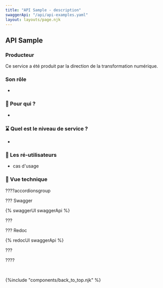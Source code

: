 ```yaml
---
title: "API Sample - description"
swaggerApi: "/api/api-examples.yaml"
layout: layouts/page.njk
---
```


## API Sample

### Producteur

Ce service a été produit par la direction de la transformation numérique.

### Son rôle

-

### &#128101; Pour qui ?

- 

### &#8987; Quel est le niveau de service ?

-

### &#127873; Les ré-utilisateurs

- cas d'usage

### &#128688; Vue technique

????accordionsgroup

??? Swagger

{% swaggerUI swaggerApi %}

???

??? Redoc 

{% redocUI swaggerApi %}

???

????

<br>

{%include "components/back_to_top.njk" %}

